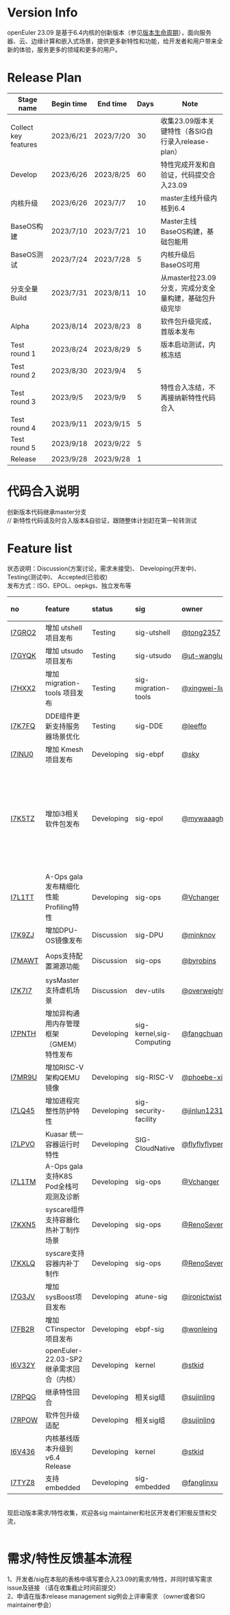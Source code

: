 # Version Info
openEuler 23.09 是基于6.4内核的创新版本（参见[版本生命周期](https://www.openeuler.org/zh/other/lifecycle/)），面向服务器、云、边缘计算和嵌入式场景，提供更多新特性和功能，给开发者和用户带来全新的体验，服务更多的领域和更多的用户。<br>


# Release Plan

| Stage  name          | Begin time | End time   | Days | Note                                      |
| -------------------- | ---------- | ---------- | ---- | ----------------------------------------- |
| Collect key features | 2023/6/21      | 2023/7/20    | 30       | 收集23.09版本关键特性（各SIG自行录入release-plan）    |
| Develop              | 2023/6/26      | 2023/8/25    | 60       | 特性完成开发和自验证，代码提交合入23.09               |
| 内核升级             | 2023/6/26      | 2023/7/7     | 10       | master主线升级内核到6.4                               |
| BaseOS构建           | 2023/7/10      | 2023/7/21    | 10       | Master主线BaseOS构建，基础包能用                      |
| BaseOS测试           | 2023/7/24      | 2023/7/28    | 5        | 内核升级后BaseOS可用                                  |
| 分支全量Build        | 2023/7/31      | 2023/8/11    | 10       | 从master拉23.09分支，完成分支全量构建，基础包升级完毕 |
| Alpha                | 2023/8/14      | 2023/8/23    | 8        | 软件包升级完成，首版本发布                            |
| Test round 1         | 2023/8/24      | 2023/8/29    | 5        | 版本启动测试，内核冻结                                |
| Test round 2         | 2023/8/30      | 2023/9/4     | 5        |                                                       |
| Test round 3         | 2023/9/5       | 2023/9/9     | 5        | 特性合入冻结，不再接纳新特性代码合入                  |
| Test round 4         | 2023/9/11      | 2023/9/15    | 5        |                                                       |
| Test round 5         | 2023/9/18      | 2023/9/22    | 5        |                                                       |
| Release              | 2023/9/28      | 2023/9/28    | 1        |                                                       |


# 代码合入说明
创新版本代码继承master分支 <br>
// 新特性代码请及时合入版本&自验证，跟随整体计划赶在第一轮转测试


# Feature list
状态说明：Discussion(方案讨论，需求未接受)、 Developing(开发中)、 Testing(测试中)、 Accepted(已验收) <br>
发布方式：ISO、EPOL、oepkgs、独立发布等

|no|feature|status|sig|owner|发布方式|涉及软件包列表|
|:----|:---|:---|:--|:----|:----|:----|
|[I7GRO2](https://gitee.com/openeuler/release-management/issues/I7GRO2)|增加 utshell 项目发布|Testing|sig-utshell|[@tong2357](https://gitee.com/tong2357/)|EPOL|utshell|
|[I7GYQK](https://gitee.com/openeuler/release-management/issues/I7GYQK)|增加 utsudo 项目发布|Testing|sig-utsudo|[@ut-wanglujun](https://gitee.com/ut-wanglujun/)|EPOL|utsudo|
|[I7HXX2](https://gitee.com/openeuler/release-management/issues/I7HXX2)|增加 migration-tools 项目发布|Testing|sig-migration-tools|[@xingwei-liu](https://gitee.com/xingwei-liu/)|EPOL|migration-tools|
|[I7K7FQ](https://gitee.com/openeuler/release-management/issues/I7K7FQ)|DDE组件更新支持服务器场景优化|Testing|sig-DDE|[@leeffo](https://gitee.com/leeffo)|EPOL||
|[I7INU0](https://gitee.com/openeuler/release-management/issues/I7INU0?from=project-issue)|增加 Kmesh 项目发布|Developing|sig-ebpf|[@sky](https://gitee.com/nlgwcy)|extras|Kmesh|
|[I7K5TZ](https://gitee.com/openeuler/release-management/issues/I7K5TZ)|增加i3相关软件包发布|Developing|sig-epol|[@mywaaagh_admin](https://gitee.com/mywaaagh_admin)|EPOL|i3,i3status,perl-AnyEvent-I3,perl-AnyEvent,xcb-util-xrm,xcompmgr,perl-IO-Pipely,perl-Guard,perl-Glib,perl-Curses,dmenu,perl-Task-Weaken,perl-POE-Test-Loops,perl-Test-Command|
|[I7L1TT](https://gitee.com/openeuler/release-management/issues/I7L1TT)|A-Ops gala发布精细化性能Profiling特性|Developing|sig-ops|[@Vchanger](https://gitee.com/Vchanger)|ISO|gala-gopher|
|[I7K9ZJ](https://gitee.com/openeuler/release-management/issues/I7K9ZJ?from=project-issue)|增加DPU-OS镜像发布|Discussion|sig-DPU|[@minknov](https://gitee.com/minknov)|ISO|dpu-utilities|
|[I7MAWT](https://gitee.com/openeuler/release-management/issues/I7MAWT)|Aops支持配置溯源功能|Discussion|sig-ops|[@byrobins](https://gitee.com/byrobins)|EPOL|A-Ops,aops-hermes,aops-zeus,aops-ceres|
|[I7K7I7](https://gitee.com/openeuler/release-management/issues/I7K7I7)|sysMaster支持虚机场景|Discussion|dev-utils|[@overweight](https://gitee.com/overweight)|ISO|sysmaster|
|[I7PNTH](https://gitee.com/openeuler/release-management/issues/I7PNTH)|增加异构通用内存管理框架（GMEM）特性发布|Developing|sig-kernel,sig-Computing|[@fangchuang](https://gitee.com/fangchuang),[@weixizhu94](https://gitee.com/weixizhu94)|ISO|kernel,libgmem|
|[I7MR9U](https://gitee.com/openeuler/release-management/issues/I7MR9U?from=project-issue)|增加RISC-V架构QEMU镜像|Developing|sig-RISC-V|[@phoebe-xi](https://gitee.com/phoebe-xi)|ISO||
|[I7LQ45](https://gitee.com/openeuler/release-management/issues/I7LQ45?from=project-issue)|增加进程完整性防护特性|Developing|sig-security-facility|[@jinlun123123](https://gitee.com/jinlun123123)|ISO|dim,dim-tools|
|[I7LPVO](https://gitee.com/openeuler/release-management/issues/I7LPVO?from=project-issue)|Kuasar 统一容器运行时特性|Developing|SIG-CloudNative|[@flyflyflypeng](https://gitee.com/flyflyflypeng)|ISO|kuasar,iSulad|
|[I7L1TM](https://gitee.com/openeuler/release-management/issues/I7L1TM?from=project-issue)|A-Ops gala支持K8S Pod全栈可观测及诊断|Developing|sig-ops|[@Vchanger](https://gitee.com/Vchanger)|ISO|gala-gopher|
|[I7KXN5](https://gitee.com/openeuler/release-management/issues/I7KXN5?from=project-issue)|syscare组件支持容器化热补丁制作场景|Developing|sig-ops|[@RenoSeven](https://gitee.com/RenoSeven)|ISO|syscare|
|[I7KXLQ](https://gitee.com/openeuler/release-management/issues/I7KXLQ?from=project-issue)|syscare支持容器内补丁制作|Developing|sig-ops|[@RenoSeven](https://gitee.com/RenoSeven)|ISO|syscare|
|[I7G3JV](https://gitee.com/openeuler/release-management/issues/I7G3JV?from=project-issue)|增加sysBoost项目发布|Developing|atune-sig|[@ironictwist](https://gitee.com/ironictwist)|ISO|sysboost|
|[I7FB2R](https://gitee.com/openeuler/release-management/issues/I7FB2R?from=project-issue)|增加CTinspector项目发布|Developing|ebpf-sig|[@wonleing](https://gitee.com/wonleing)|ISO|CTinspector|
|[I6V32Y](https://gitee.com/openeuler/kernel/issues/I6V32Y?from=project-issue)|openEuler-22.03-SP2继承需求回合（内核）|Developing|kernel|[@stkid](https://gitee.com/stkid)|ISO|kernel|
|[I7RPQG](https://gitee.com/openeuler/release-management/issues/I7RPQG?from=project-issue)|继承特性回合|Developing|相关sig组|[@sujinling](https://gitee.com/sujinling)|ISO||
|[I7RPOW](https://gitee.com/openeuler/release-management/issues/I7RPOW?from=project-issue)|软件包升级适配|Developing|相关sig组|[@sujinling](https://gitee.com/sujinling)|ISO||
|[I6V436](https://gitee.com/openeuler/kernel/issues/I6V436?from=project-issue)|内核基线版本升级到v6.4 Release|Developing|kernel|[@stkid](https://gitee.com/stkid)|ISO|kernel|
|[I7TYZ8](https://gitee.com/openeuler/release-management/issues/I7TYZ8)|支持embedded|Developing|sig-embedded|[@fanglinxu](https://gitee.com/fanglinxu)|img|sig-embedded|

<br>
现启动版本需求/特性收集，欢迎各sig maintainer和社区开发者们积极反馈和交流，<br>
<br>



# 需求/特性反馈基本流程 <br />
1、开发者/sig在本贴的表格中填写要合入23.09的需求/特性，并同时填写需求issue及链接 （请在收集截止时间前提交）      <br>
2、申请在版本release management sig例会上评审需求 （owner或者SIG maintainer参会）
<br><br>
